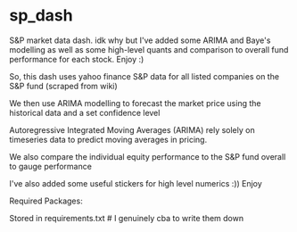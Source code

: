 # sp_dash
S&amp;P market data dash. idk why but I've added some ARIMA and Baye's modelling as well as some high-level quants and comparison to overall fund performance for each stock. Enjoy :)

So, this dash uses yahoo finance S&P data for all listed companies on the S&P fund (scraped from wiki)

We then use ARIMA modelling to forecast the market price using the historical data and a set confidence level
    
Autoregressive Integrated Moving Averages (ARIMA) rely solely on timeseries data to predict moving averages in pricing.
    
We also compare the individual equity performance to the S&P fund overall to gauge performance

I've also added some useful stickers for high level numerics :)) Enjoy 

Required Packages:

Stored in requirements.txt # I genuinely cba to write them down 
